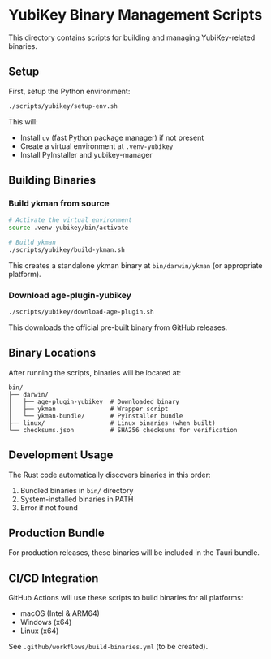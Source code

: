 # YubiKey Binary Management Scripts

This directory contains scripts for building and managing YubiKey-related binaries.

## Setup

First, setup the Python environment:
```bash
./scripts/yubikey/setup-env.sh
```

This will:
- Install `uv` (fast Python package manager) if not present
- Create a virtual environment at `.venv-yubikey`
- Install PyInstaller and yubikey-manager

## Building Binaries

### Build ykman from source
```bash
# Activate the virtual environment
source .venv-yubikey/bin/activate

# Build ykman
./scripts/yubikey/build-ykman.sh
```

This creates a standalone ykman binary at `bin/darwin/ykman` (or appropriate platform).

### Download age-plugin-yubikey
```bash
./scripts/yubikey/download-age-plugin.sh
```

This downloads the official pre-built binary from GitHub releases.

## Binary Locations

After running the scripts, binaries will be located at:
```
bin/
├── darwin/
│   ├── age-plugin-yubikey  # Downloaded binary
│   ├── ykman               # Wrapper script
│   └── ykman-bundle/       # PyInstaller bundle
├── linux/                  # Linux binaries (when built)
└── checksums.json          # SHA256 checksums for verification
```

## Development Usage

The Rust code automatically discovers binaries in this order:
1. Bundled binaries in `bin/` directory
2. System-installed binaries in PATH
3. Error if not found

## Production Bundle

For production releases, these binaries will be included in the Tauri bundle.

## CI/CD Integration

GitHub Actions will use these scripts to build binaries for all platforms:
- macOS (Intel & ARM64)
- Windows (x64)
- Linux (x64)

See `.github/workflows/build-binaries.yml` (to be created).